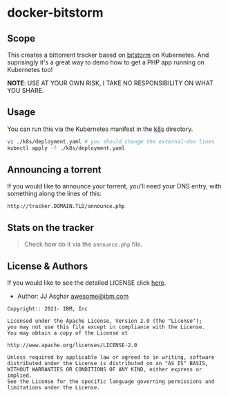 # docker-bitstorm

## Scope

This creates a bittorrent tracker based on [bitstorm](https://github.com/petcap/bitstorm) on
Kubernetes. And suprisingly it's a great way to demo how to get a PHP app running on Kubernetes too!

**NOTE**: USE AT YOUR OWN RISK, I TAKE NO RESPONSIBILITY ON WHAT YOU SHARE.

## Usage

You can run this via the Kubernetes manifest in the [k8s](./k8s) directory.

```bash
vi ./k8s/deployment.yaml # you should change the external-dns lines
kubectl apply -f ./k8s/deployment.yaml
```

## Announcing a torrent

If you would like to announce your torrent, you'll need your DNS entry, with something
along the lines of this:

```
http://tracker.DOMAIN.TLD/announce.php
```

## Stats on the tracker

> Check how do it via the `announce.php` file.

## License & Authors

If you would like to see the detailed LICENSE click [here](./LICENSE).

- Author: JJ Asghar <awesome@ibm.com>

```text
Copyright:: 2021- IBM, Inc

Licensed under the Apache License, Version 2.0 (the "License");
you may not use this file except in compliance with the License.
You may obtain a copy of the License at

http://www.apache.org/licenses/LICENSE-2.0

Unless required by applicable law or agreed to in writing, software
distributed under the License is distributed on an "AS IS" BASIS,
WITHOUT WARRANTIES OR CONDITIONS OF ANY KIND, either express or implied.
See the License for the specific language governing permissions and
limitations under the License.
```
